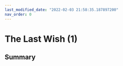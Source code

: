 ```yaml
---
last_modified_date: "2022-02-03 21:58:35.187897200"
nav_order: 0
---
```


# The Last Wish (1)


## Summary
